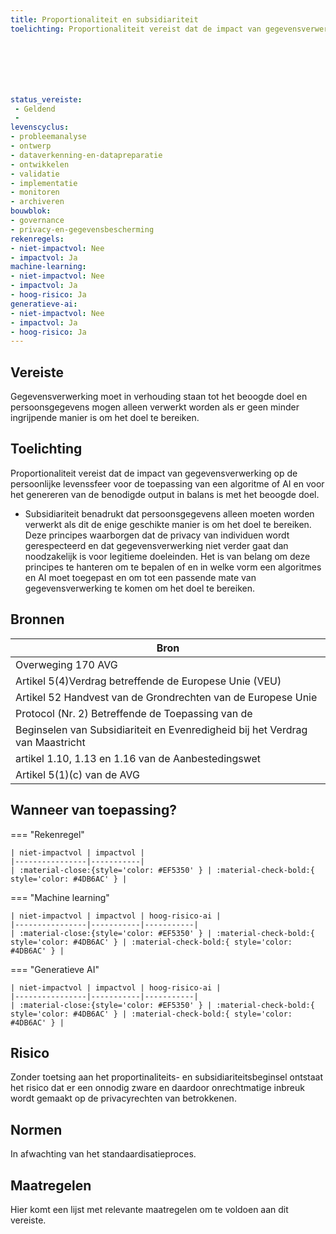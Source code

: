 ```yaml
---
title: Proportionaliteit en subsidiariteit
toelichting: Proportionaliteit vereist dat de impact van gegevensverwerking op de persoonlijke levenssfeer voor de toepassing van een algoritme of AI-systeem en voor het genereren van de benodigde output in balans is met het beoogde doel. Subsidiariteit benadrukt dat persoonsgegevens alleen moeten worden verwerkt als dit de enige geschikte manier is om het doel te bereiken. Deze principes waarborgen dat de privacy van individuen wordt gerespecteerd en dat gegevensverwerking niet verder gaat dan redelijk is voor legitieme doeleinden. Het is van belang om deze principes te hanteren om te bepalen of en in welke vorm een algoritme of AI-systeem moet toegepast en om tot een passende mate van gegevensverwerking te komen om het doel te bereiken. 







status_vereiste: 
 - Geldend
 - 
levenscyclus: 
- probleemanalyse
- ontwerp
- dataverkenning-en-datapreparatie
- ontwikkelen
- validatie
- implementatie
- monitoren
- archiveren
bouwblok: 
- governance
- privacy-en-gegevensbescherming
rekenregels: 
- niet-impactvol: Nee
- impactvol: Ja
machine-learning: 
- niet-impactvol: Nee
- impactvol: Ja
- hoog-risico: Ja
generatieve-ai: 
- niet-impactvol: Nee
- impactvol: Ja
- hoog-risico: Ja
---
```


<!-- tags -->
## Vereiste

Gegevensverwerking moet in verhouding staan tot het beoogde doel en persoonsgegevens mogen alleen verwerkt worden als er geen minder ingrijpende manier is om het doel te bereiken.








## Toelichting 

Proportionaliteit vereist dat de impact van gegevensverwerking op de persoonlijke levenssfeer voor de toepassing van een algoritme of AI en voor het genereren van de benodigde output in balans is met het beoogde doel.
- Subsidiariteit benadrukt dat persoonsgegevens alleen moeten worden verwerkt als dit de enige geschikte manier is om het doel te bereiken. 
Deze principes waarborgen dat de privacy van individuen wordt gerespecteerd en dat gegevensverwerking niet verder gaat dan noodzakelijk is voor legitieme doeleinden.
Het is van belang om deze principes te hanteren om te bepalen of en in welke vorm een algoritmes en AI moet toegepast en om tot een passende mate van gegevensverwerking te komen om het doel te bereiken.







## Bronnen 

| Bron                        |
|-----------------------------|
|Overweging 170 AVG|
|Artikel 5(4)Verdrag betreffende de Europese Unie (VEU)|
|Artikel 52 Handvest van de Grondrechten van de Europese Unie|
|Protocol (Nr. 2) Betreffende de Toepassing van de|
|Beginselen van Subsidiariteit en Evenredigheid bij het Verdrag van Maastricht|
|artikel 1.10, 1.13 en 1.16 van de Aanbestedingswet|
|Artikel 5(1)(c) van de AVG|

## Wanneer van toepassing? 

=== "Rekenregel"

	| niet-impactvol | impactvol | 
	|----------------|-----------| 
	| :material-close:{style='color: #EF5350' } | :material-check-bold:{ style='color: #4DB6AC' } |

=== "Machine learning"

	| niet-impactvol | impactvol | hoog-risico-ai | 
	|----------------|-----------|-----------| 
	| :material-close:{style='color: #EF5350' } | :material-check-bold:{ style='color: #4DB6AC' } | :material-check-bold:{ style='color: #4DB6AC' } |

=== "Generatieve AI"

	| niet-impactvol | impactvol | hoog-risico-ai | 
	|----------------|-----------|-----------| 
	| :material-close:{style='color: #EF5350' } | :material-check-bold:{ style='color: #4DB6AC' } | :material-check-bold:{ style='color: #4DB6AC' } |

## Risico 

Zonder toetsing aan het proportinaliteits- en subsidiariteitsbeginsel ontstaat het risico dat er een onnodig zware en daardoor onrechtmatige inbreuk wordt gemaakt op de privacyrechten van betrokkenen.


## Normen 

In afwachting van het standaardisatieproces. 

## Maatregelen 

Hier komt een lijst met relevante maatregelen om te voldoen aan dit vereiste. 
